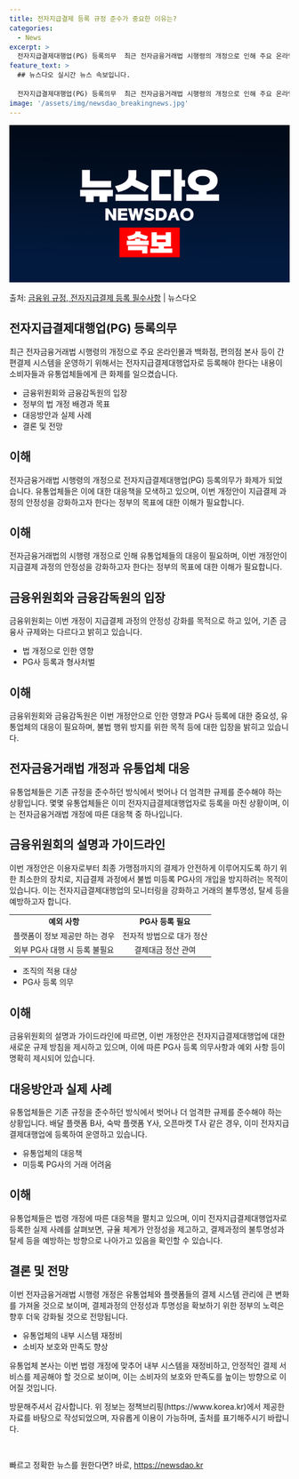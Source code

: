 ```yaml
---
title: 전자지급결제 등록 규정 준수가 중요한 이유는?
categories:
  - News
excerpt: >
  전자지급결제대행업(PG) 등록의무  최근 전자금융거래법 시행령의 개정으로 인해 주요 온라인몰과 백화점, 편의…
feature_text: >
  ## 뉴스다오 실시간 뉴스 속보입니다.

  전자지급결제대행업(PG) 등록의무  최근 전자금융거래법 시행령의 개정으로 인해 주요 온라인몰과 백화점, 편의…
image: '/assets/img/newsdao_breakingnews.jpg'
---
```


![뉴스다오 속보](/assets/img/newsdao_breakingnews.jpg)

<p>출처: <a href="https://newsdao.kr/4412" rel="dofollow">금융위 규정, 전자지급결제 등록 필수사항</a> | 뉴스다오</p>

<h2 data-ke-size="size26">전자지급결제대행업(PG) 등록의무</h2>
<p data-ke-size="size16">최근 전자금융거래법 시행령의 개정으로 주요 온라인몰과 백화점, 편의점 본사 등이 간편결제 시스템을 운영하기 위해서는 전자지급결제대행업자로 등록해야 한다는 내용이 소비자들과 유통업체들에게 큰 화제를 일으켰습니다.</p>
<ul>
<li>금융위원회와 금융감독원의 입장</li>
<li>정부의 법 개정 배경과 목표</li>
<li>대응방안과 실제 사례</li>
<li>결론 및 전망</li>
</ul>
<h2 data-ke-size="size26">이해</h2>
<p data-ke-size="size16">전자금융거래법 시행령의 개정으로 전자지급결제대행업(PG) 등록의무가 화제가 되었습니다. 유통업체들은 이에 대한 대응책을 모색하고 있으며, 이번 개정안이 지급결제 과정의 안정성을 강화하고자 한다는 정부의 목표에 대한 이해가 필요합니다.</p>
<h2 data-ke-size="size26">이해</h2>
<p data-ke-size="size16">전자금융거래법의 시행령 개정으로 인해 유통업체들의 대응이 필요하며, 이번 개정안이 지급결제 과정의 안정성을 강화하고자 한다는 정부의 목표에 대한 이해가 필요합니다.</p>
<h2 data-ke-size="size26">금융위원회와 금융감독원의 입장</h2>
<p data-ke-size="size16">금융위원회는 이번 개정이 지급결제 과정의 안정성 강화를 목적으로 하고 있어, 기존 금융사 규제와는 다르다고 밝히고 있습니다.</p>
<ul>
<li>법 개정으로 인한 영향</li>
<li>PG사 등록과 형사처벌</li>
</ul>
<h2 data-ke-size="size26">이해</h2>
<p data-ke-size="size16">금융위원회와 금융감독원은 이번 개정안으로 인한 영향과 PG사 등록에 대한 중요성, 유통업체의 대응이 필요하며, 불법 행위 방지를 위한 목적 등에 대한 입장을 밝히고 있습니다.</p>
<h2 data-ke-size="size26">전자금융거래법 개정과 유통업체 대응</h2>
<p data-ke-size="size16">유통업체들은 기존 규정을 준수하던 방식에서 벗어나 더 엄격한 규제를 준수해야 하는 상황입니다. 몇몇 유통업체들은 이미 전자지급결제대행업자로 등록을 마친 상황이며, 이는 전자금융거래법 개정에 따른 대응책 중 하나입니다.</p>
<h2 data-ke-size="size26">금융위원회의 설명과 가이드라인</h2>
<p data-ke-size="size16">이번 개정안은 이용자로부터 최종 가맹점까지의 결제가 안전하게 이루어지도록 하기 위한 최소한의 장치로, 지급결제 과정에서 불법 미등록 PG사의 개입을 방지하려는 목적이 있습니다. 이는 전자지급결제대행업의 모니터링을 강화하고 거래의 불투명성, 탈세 등을 예방하고자 합니다.</p>
<table>
<tr>
<td style="text-align: center; height: 17px;"><b>예외 사항</b></td>
<td style="text-align: center; height: 17px;"><b>PG사 등록 필요</b></td>
</tr>
<tr>
<td style="text-align: center; height: 17px;">플랫폼이 정보 제공만 하는 경우</td>
<td style="text-align: center; height: 17px;">전자적 방법으로 대가 정산</td>
</tr>
<tr>
<td style="text-align: center; height: 17px;">외부 PG사 대행 시 등록 불필요</td>
<td style="text-align: center; height: 17px;">결제대금 정산 관여</td>
</tr>
</table>
<ul>
<li>조직의 적용 대상</li>
<li>PG사 등록 의무</li>
</ul>
<h2 data-ke-size="size26">이해</h2>
<p data-ke-size="size16">금융위원회의 설명과 가이드라인에 따르면, 이번 개정안은 전자지급결제대행업에 대한 새로운 규제 방침을 제시하고 있으며, 이에 따른 PG사 등록 의무사항과 예외 사항 등이 명확히 제시되어 있습니다.</p>
<h2 data-ke-size="size26">대응방안과 실제 사례</h2>
<p data-ke-size="size16">유통업체들은 기존 규정을 준수하던 방식에서 벗어나 더 엄격한 규제를 준수해야 하는 상황입니다. 배달 플랫폼 B사, 숙박 플랫폼 Y사, 오픈마켓 T사 같은 경우, 이미 전자지급결제대행업에 등록하여 운영하고 있습니다.</p>
<ul>
<li>유통업체의 대응책</li>
<li>미등록 PG사의 거래 어려움</li>
</ul>
<h2 data-ke-size="size26">이해</h2>
<p data-ke-size="size16">유통업체들은 법령 개정에 따른 대응책을 펼치고 있으며, 이미 전자지급결제대행업자로 등록한 실제 사례를 살펴보면, 규율 체계가 안정성을 제고하고, 결제과정의 불투명성과 탈세 등을 예방하는 방향으로 나아가고 있음을 확인할 수 있습니다.</p>
<h2 data-ke-size="size26">결론 및 전망</h2>
<p data-ke-size="size16">이번 전자금융거래법 시행령 개정은 유통업체와 플랫폼들의 결제 시스템 관리에 큰 변화를 가져올 것으로 보이며, 결제과정의 안정성과 투명성을 확보하기 위한 정부의 노력은 향후 더욱 강화될 것으로 전망됩니다.</p>
<ul>
<li>유통업체의 내부 시스템 재정비</li>
<li>소비자 보호와 만족도 향상</li>
</ul>
<p data-ke-size="size16">유통업체 본사는 이번 법령 개정에 맞추어 내부 시스템을 재정비하고, 안정적인 결제 서비스를 제공해야 할 것으로 보이며, 이는 소비자의 보호와 만족도를 높이는 방향으로 이어질 것입니다.</p>
<p data-ke-size="size16">방문해주셔서 감사합니다. 위 정보는 정책브리핑(https://www.korea.kr)에서 제공한 자료를 바탕으로 작성되었으며, 자유롭게 이용이 가능하며, 출처를 표기해주시기 바랍니다.</p>
<p data-ke-size="size16">&nbsp;</p> 

빠르고 정확한 뉴스를 원한다면? 바로, <a href="https://newsdao.kr" rel="dofollow">https://newsdao.kr</a>


    

